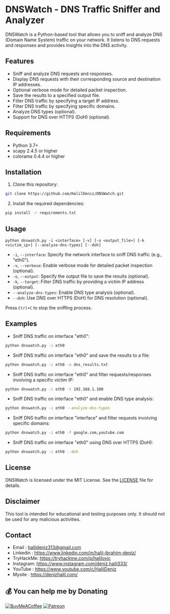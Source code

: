 # DNSWatch - DNS Traffic Sniffer and Analyzer
DNSWatch is a Python-based tool that allows you to sniff and analyze DNS (Domain Name System) traffic on your network. It listens to DNS requests and responses and provides insights into the DNS activity.

## Features

- Sniff and analyze DNS requests and responses.
- Display DNS requests with their corresponding source and destination IP addresses.
- Optional verbose mode for detailed packet inspection.
- Save the results to a specified output file.
- Filter DNS traffic by specifying a target IP address.
- Filter DNS traffic by specifying specific domains.
- Analyze DNS types (optional).
- Support for DNS over HTTPS (DoH) (optional).

## Requirements

- Python 3.7+
- scapy 2.4.5 or higher
- colorama 0.4.4 or higher

## Installation

1. Clone this repository:

```bash
git clone https://github.com/HalilDeniz/DNSWatch.git
```

2. Install the required dependencies:

```bash
pip install -r requirements.txt
```

## Usage

```
python dnswatch.py -i <interface> [-v] [-o <output_file>] [-k <victim_ip>] [--analyze-dns-types] [--doh]
```

- `-i`, `--interface`: Specify the network interface to sniff DNS traffic (e.g., "eth0").
- `-v`, `--verbose`: Enable verbose mode for detailed packet inspection (optional).
- `-o`, `--output`: Specify the output file to save the results (optional).
- `-k`, `--target`: Filter DNS traffic by providing a victim IP address (optional).
- `--analyze-dns-types`: Enable DNS type analysis (optional).
- `--doh`: Use DNS over HTTPS (DoH) for DNS resolution (optional).

Press `Ctrl+C` to stop the sniffing process.

## Examples

- Sniff DNS traffic on interface "eth0":

```bash
python dnswatch.py -i eth0
```

- Sniff DNS traffic on interface "eth0" and save the results to a file:

```bash
python dnswatch.py -i eth0 -o dns_results.txt
```

- Sniff DNS traffic on interface "eth0" and filter requests/responses involving a specific victim IP:

```bash
python dnswatch.py -i eth0 -t 192.168.1.100
```

- Sniff DNS traffic on interface "eth0" and enable DNS type analysis:

```bash
python dnswatch.py -i eth0 --analyze-dns-types
```

- Sniff DNS traffic on interface "interface" and filter requests involving specific domains:

```bash
python dnswatch.py -i eth0 -f google.com,youtube.com
```

- Sniff DNS traffic on interface "eth0" using DNS over HTTPS (DoH):

```bash
python dnswatch.py -i eth0 --doh
```

## License

DNSWatch is licensed under the MIT License. See the [LICENSE](LICENSE) file for details.

## Disclaimer

This tool is intended for educational and testing purposes only. It should not be used for any malicious activities.

## Contact

- Email    : halildeniz313@gmail.com
- Linkedin : https://www.linkedin.com/in/halil-ibrahim-deniz/
- TryHackMe: https://tryhackme.com/p/halilovic
- Instagram: https://www.instagram.com/deniz.halil333/
- YouTube  : https://www.youtube.com/c/HalilDeniz
- Mysite   : https://denizhalil.com/

## 💰 You can help me by Donating
[![BuyMeACoffee](https://img.shields.io/badge/Buy%20Me%20a%20Coffee-ffdd00?style=for-the-badge&logo=buy-me-a-coffee&logoColor=black)](https://buymeacoffee.com/halildeniz) 
[![Patreon](https://img.shields.io/badge/Patreon-F96854?style=for-the-badge&logo=patreon&logoColor=white)](https://patreon.com/denizhalil) 

  
